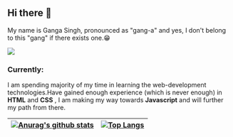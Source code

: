 ## Hi there 👋

My name is Ganga Singh, pronounced as "gang-a" and yes, I don't belong to this "gang" if there exists one.😁

![](https://komarev.com/ghpvc/?username=meganga)

### Currently:

I am spending majority of my time in learning the web-development technologies.Have gained enough experience (which is never enough) in **HTML** and **CSS** , I am making my way towards **Javascript** and will further my path from there.

| [![Anurag's github stats](https://github-readme-stats.vercel.app/api?username=meganga&theme=tokyonight&include_all_commits=true)](https://github.com/anuraghazra/github-readme-stats) | [![Top Langs](https://github-readme-stats.vercel.app/api/top-langs/?username=meganga&height=300px&theme=vue-dark)](https://github.com/anuraghazra/github-readme-stats) |
| :------------------------------------------------------------------------------------------------------------------------------------------------------------------------------------ | :--------------------------------------------------------------------------------------------------------------------------------------------------------------------: |


<!-- [![Anurag's github stats](https://github-readme-stats.vercel.app/api?username=meganga&theme=tokyonight)](https://github.com/anuraghazra/github-readme-stats) | [![Top Langs](https://github-readme-stats.vercel.app/api/top-langs/?username=anuraghazra&layout=compact)](https://github.com/anuraghazra/github-readme-stats) -->

<!--
**meganga/meganga** is a ✨ _special_ ✨ repository because its `README.md` (this file) appears on your GitHub profile.

Here are some ideas to get you started:

- 🔭 I’m currently working on ...
- 🌱 I’m currently learning ...
- 👯 I’m looking to collaborate on ...
- 🤔 I’m looking for help with ...
- 💬 Ask me about ...
- 📫 How to reach me: ...
- 😄 Pronouns: ...
- ⚡ Fun fact: ...
-->
